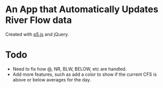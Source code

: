 # An App that Automatically Updates River Flow data
Created with [p5.js](https://p5js.org/) and jQuery.

# Todo
* Need to fix how @, NR, BLW, BELOW, etc are handled.
* Add more features, such as add a color to show if the current CFS is above or below averages for the day. 
